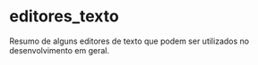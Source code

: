 # editores_texto
Resumo de alguns editores de texto que podem ser utilizados no desenvolvimento em geral.
